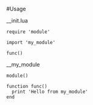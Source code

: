 #Usage


__init.lua
```
require 'module'

import 'my_module'

func()
```

__my_module

```
module()

function func()
  print 'Hello from my_module'
end
```
